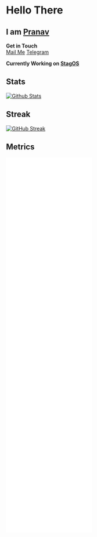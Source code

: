 # Hello There
## I am [Pranav](https://researchweb.iiit.ac.in/~vjs.pranavasri)

**Get in Touch**  
[Mail Me](mailto:vjspranav@stag-os.org) [Telegram](https://t.me/vjspranav)

__Currently Working on [StagOS](https://stag-os.org)__    

## Stats
[![Github Stats](https://github-readme-stats-vjspranav.vercel.app/api?username=vjspranav&show_icons=true&role=OWNER,COLLABORATOR&include_all_commits=true&count_private=true&theme=tokyonight)](https://github.com/vjspranav/github-readme-stats)

## Streak
[![GitHub Streak](https://git-readme-streak.vercel.app/?user=vjspranav&currStreakNum=2FD3EB&fire=pink&sideLabels=F00&theme=nightowl)](https://git.io/streak-stats)    

## Metrics
![Metrics](https://github.com/vjspranav/vjspranav/blob/master/github-metrics.svg)    
<!--
**vjspranav/vjspranav** is a ✨ _special_ ✨ repository because its `README.md` (this file) appears on your GitHub profile.

Here are some ideas to get you started:

- 🔭 I’m currently working on ...
- 🌱 I’m currently learning ...
- 👯 I’m looking to collaborate on ...
- 🤔 I’m looking for help with ...
- 💬 Ask me about ...
- 📫 How to reach me: ...
- 😄 Pronouns: ...
- ⚡ Fun fact: ...
-->
